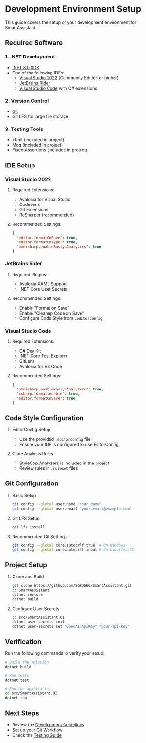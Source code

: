 # Development Environment Setup

This guide covers the setup of your development environment for SmartAssistant.

## Required Software

### 1. .NET Development
- [.NET 8.0 SDK](https://dotnet.microsoft.com/download/dotnet/8.0)
- One of the following IDEs:
  - [Visual Studio 2022](https://visualstudio.microsoft.com/vs/) (Community Edition or higher)
  - [JetBrains Rider](https://www.jetbrains.com/rider/)
  - [Visual Studio Code](https://code.visualstudio.com/) with C# extensions

### 2. Version Control
- [Git](https://git-scm.com/downloads)
- Git LFS for large file storage

### 3. Testing Tools
- xUnit (included in project)
- Moq (included in project)
- FluentAssertions (included in project)

## IDE Setup

### Visual Studio 2022
1. Required Extensions:
   - Avalonia for Visual Studio
   - CodeLens
   - Git Extensions
   - ReSharper (recommended)

2. Recommended Settings:
   ```json
   {
     "editor.formatOnSave": true,
     "editor.formatOnType": true,
     "omnisharp.enableRoslynAnalyzers": true
   }
   ```

### JetBrains Rider
1. Required Plugins:
   - Avalonia XAML Support
   - .NET Core User Secrets

2. Recommended Settings:
   - Enable "Format on Save"
   - Enable "Cleanup Code on Save"
   - Configure Code Style from `.editorconfig`

### Visual Studio Code
1. Required Extensions:
   - C# Dev Kit
   - .NET Core Test Explorer
   - GitLens
   - Avalonia for VS Code

2. Recommended Settings:
   ```json
   {
     "omnisharp.enableRoslynAnalyzers": true,
     "csharp.format.enable": true,
     "editor.formatOnSave": true
   }
   ```

## Code Style Configuration

1. EditorConfig Setup
   - Use the provided `.editorconfig` file
   - Ensure your IDE is configured to use EditorConfig

2. Code Analysis Rules
   - StyleCop.Analyzers is included in the project
   - Review rules in `.ruleset` files

## Git Configuration

1. Basic Setup
   ```bash
   git config --global user.name "Your Name"
   git config --global user.email "your.email@example.com"
   ```

2. Git LFS Setup
   ```bash
   git lfs install
   ```

3. Recommended Git Settings
   ```bash
   git config --global core.autocrlf true  # On Windows
   git config --global core.autocrlf input # On Linux/macOS
   ```

## Project Setup

1. Clone and Build
   ```bash
   git clone https://github.com/SGHD666/SmartAssistant.git
   cd SmartAssistant
   dotnet restore
   dotnet build
   ```

2. Configure User Secrets
   ```bash
   cd src/SmartAssistant.UI
   dotnet user-secrets init
   dotnet user-secrets set "OpenAI:ApiKey" "your-api-key"
   ```

## Verification

Run the following commands to verify your setup:

```bash
# Build the solution
dotnet build

# Run tests
dotnet test

# Run the application
cd src/SmartAssistant.UI
dotnet run
```

## Next Steps

- Review the [Development Guidelines](../guides/development-guidelines.md)
- Set up your [Git Workflow](../guides/git-workflow.md)
- Check the [Testing Guide](../guides/testing.md)
